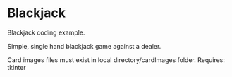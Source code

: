 Blackjack
=========

Blackjack coding example.


Simple, single hand blackjack game against a dealer.

Card images files must exist in local directory/cardImages folder.
Requires:
tkinter


